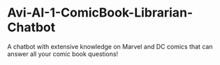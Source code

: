 # Avi-AI-1-ComicBook-Librarian-Chatbot
A chatbot with extensive knowledge on Marvel and DC comics that can answer all your comic book questions!
